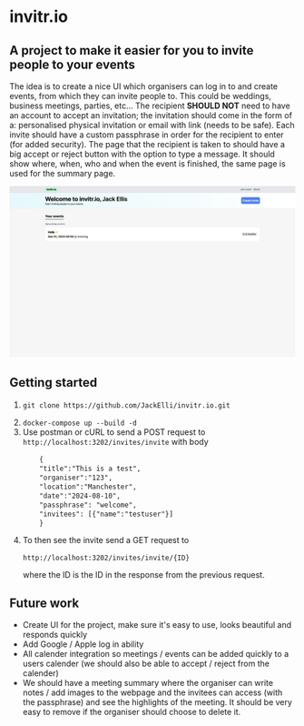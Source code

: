 # invitr.io

## A project to make it easier for you to invite people to your events

The idea is to create a nice UI which organisers can log in to and create events, from which they can invite people to. This could be weddings, business meetings, parties, etc... The recipient **SHOULD NOT** need to have an account to accept an invitation; the invitation should come in the form of a: personalised physical invitation or email with link (needs to be safe). Each invite should have a custom passphrase in order for the recipient to enter (for added security). The page that the recipient is taken to should have a big accept or reject button with the option to type a message. It should show where, when, who and when the event is finished, the same page is used for the summary page.

![dashboard](./images/dashboard.png)

## Getting started

1)  ```
    git clone https://github.com/JackElli/invitr.io.git
    ```
2) `docker-compose up --build -d`
3) Use postman or cURL to send a POST request to `http://localhost:3202/invites/invite` with body
    ```
        {
        "title":"This is a test",
        "organiser":"123", 
        "location":"Manchester", 
        "date":"2024-08-10",
        "passphrase": "welcome",
        "invitees": [{"name":"testuser"}]
        }
    ```
4) To then see the invite send a GET request to 
    ```
    http://localhost:3202/invites/invite/{ID}
    ``` 
    where the ID is the ID in the response from the previous request.

## Future work

- Create UI for the project, make sure it's easy to use, looks beautiful and responds quickly
- Add Google / Apple log in ability
- All calender integration so meetings / events can be added quickly to a users calender (we should also be able to accept / reject from the calender)
- We should have a meeting summary where the organiser can write notes / add images to the webpage and the invitees can access (with the passphrase) and see the highlights of the meeting. It should be very easy to remove if the organiser should choose to delete it.